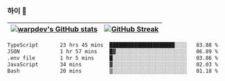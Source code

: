 
### 하이 👋
[![warpdev's GitHub stats](https://github-readme-stats.vercel.app/api?username=warpdev&show_icons=true&theme=vue-dark)](#) |[![GitHub Streak](https://github-readme-streak-stats.herokuapp.com/?user=warpdev&theme=dark)](#)
--- | --- |
<!--START_SECTION:waka-->

```txt
TypeScript       23 hrs 45 mins  █████████████████████░░░░   83.88 %
JSON             1 hr 57 mins    █▓░░░░░░░░░░░░░░░░░░░░░░░   06.89 %
.env file        1 hr 5 mins     █░░░░░░░░░░░░░░░░░░░░░░░░   03.86 %
JavaScript       34 mins         ▓░░░░░░░░░░░░░░░░░░░░░░░░   02.03 %
Bash             20 mins         ▒░░░░░░░░░░░░░░░░░░░░░░░░   01.18 %
```

<!--END_SECTION:waka-->

<!--
**warpdev/warpdev** is a ✨ _special_ ✨ repository because its `README.md` (this file) appears on your GitHub profile.

Here are some ideas to get you started:

- 🔭 I’m currently working on ...
- 🌱 I’m currently learning ...
- 👯 I’m looking to collaborate on ...
- 🤔 I’m looking for help with ...
- 💬 Ask me about ...
- 📫 How to reach me: ...
- 😄 Pronouns: ...
- ⚡ Fun fact: ...
-->
